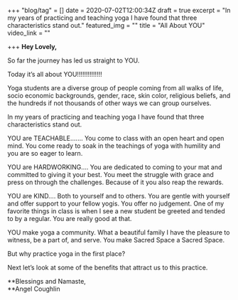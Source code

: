 +++
"blog/tag" = []
date = 2020-07-02T12:00:34Z
draft = true
excerpt = "In my years of practicing and teaching yoga I have found that three characteristics stand out."
featured_img = ""
title = "All About YOU"
video_link = ""

+++
**Hey Lovely,**

So far the journey has led us straight to YOU.

Today it’s all about YOU!!!!!!!!!!!!!!

Yoga students are a diverse group of people coming from all walks of life, socio economic backgrounds, gender, race, skin color, religious beliefs, and the hundreds if not thousands of other ways we can group ourselves.

In my years of practicing and teaching yoga I have found that three characteristics stand out.

YOU are TEACHABLE....... You come to class with an open heart and open mind. You come ready to soak in the teachings of yoga with humility and  you are so eager to learn.

YOU are HARDWORKING.... You are dedicated to coming to your mat and committed to giving it your best. You meet the struggle with grace and press on through the challenges. Because of it you also reap the rewards.

YOU are KIND.... Both to yourself and to others. You are gentle with yourself and offer support to your fellow yogis. You offer no judgement. One of my favorite things in class is when I see a new student be greeted and tended to by a regular. You are really good at that.

YOU make yoga a community. What a beautiful family I have the pleasure to witness, be a part of,  and serve. You make Sacred Space a Sacred Space.

But why practice yoga in the first place?

Next let’s look at some of the benefits that attract us to this practice.

**Blessings and Namaste,  
**Angel Coughlin